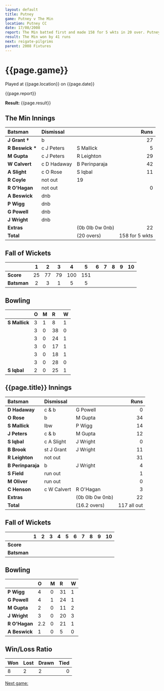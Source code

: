 ```yaml
---
layout: default
title: Putney
game: Putney v The Min
location: Putney CC
date: 17/08/2008
report: The Min batted first and made 158 for 5 wkts in 20 over. Putney replied with 117 all out
result: The Min won by 41 runs
next: reigate-pilgrims
parent: 2008 Fixtures
---
```


# {{page.game}}

Played at {{page.location}} on {{page.date}}

{{page.report}}

**Result:** {{page.result}}

## The Min Innings

| Batsman | Dismissal |  | Runs |
|:---|:---|---|---:|
| **J Grant &#8224;** | b |  | 27 |
| **R Beswick &#42;** | c J Peters | S Mallick | 5 |
| **M Gupta** | c J Peters | R Leighton | 29 |
| **W Calvert** | c D Hadaway | B Perinparaja | 42 |
| **A Slight** | c O Rose | S Iqbal | 11 |
| **R Coyle** | not out |   19 |
| **R O'Hagan** | not out |  | 0 |
| **A Beswick** | dnb |  |  |
| **P Wigg** | dnb |  |  |
| **G Powell** | dnb |  |  |
| **J Wright** | dnb |  |  |
| **Extras** | | (0b 0lb 0w 0nb) | 22 |
| **Total** | | (20 overs) | 158 for 5 wkts |

## Fall of Wickets

| | 1 | 2 | 3 | 4 | 5 | 6 | 7 | 8 | 9 | 10 |
|---|:---:|:---:|:---:|:---:|:---:|:---:|:---:|:---:|:---:|:---:|
| **Score** | 25 | 77 | 79 | 100 | 151 |  |  |  |  |  |
| **Batsman** | 2 | 3 | 1 | 5 | 5 |  |  |  |  |  |

## Bowling

| | O | M | R | W |
|---|:---|:---|:---|:---|
| **S Mallick** | 3 | 1 | 8 | 1 |
|  | 3 | 0 | 38 | 0 |
|  | 3 | 0 | 24 | 1 |
|  | 3 | 0 | 17 | 1 |
|  | 3 | 0 | 18 | 1 |
|  | 3 | 0 | 28 | 0 |
| **S Iqbal** | 2 | 0 | 25 | 1 |

## {{page.title}} Innings

| Batsman | Dismissal |  | Runs |
|:---|:---|---|---:|
| **D Hadaway** | c & b | G Powell | 0 |
| **O Rose** | b | M Gupta | 34 |
| **S Mallick** | lbw | P Wigg | 14 |
| **J Peters** | c & b | M Gupta | 12 |
| **S Iqbal** | c A Slight | J Wright | 0 |
| **B Brook** | st J Grant | J Wright  | 11 |
| **R Leighton** | not out |  | 31 |
| **B Perinparaja** | b | J Wright | 4 |
| **S Field** | run out |  | 1 |
| **M Oliver** | run out |  | 0 |
| **C Henson** | c W Calvert | R O'Hagan | 3 |
| **Extras** | | (0b 0lb 0w 0nb) | 22 |
| **Total** | | (16.2 overs) | 117 all out |

## Fall of Wickets

| | 1 | 2 | 3 | 4 | 5 | 6 | 7 | 8 | 9 | 10 |
|---|:---:|:---:|:---:|:---:|:---:|:---:|:---:|:---:|:---:|:---:|
| **Score** |  |  |  |  |  |  |  |  |  |  |
| **Batsman** |  |  |  |  |  |  |  |  |  |  |

## Bowling

| | O | M | R | W |
|---|:---|:---|:---|:---|
| **P Wigg** | 4 | 0 | 31 | 1 |
| **G Powell** | 4 | 1 | 24 | 1 |
| **M Gupta** | 2 | 0 | 11 | 2 |
| **J Wright** | 3 | 0 | 20 | 3 |
| **R O'Hagan** | 2.2 | 0 | 21 | 1 |
| **A Beswick** | 1 | 0 | 5 | 0 |

## Win/Loss Ratio

| Won | Lost | Drawn | Tied |
|:---|:---|:---|---:|
| 8 | 2 | 2 | 0 |

[Next game:]({{page.next}})